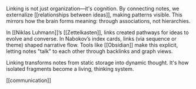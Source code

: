 Linking is not just organization—it's cognition. By connecting notes, we externalize [[relationships between ideas]], making patterns visible. This mirrors how the brain forms meaning: through associations, not hierarchies.

In [[Niklas Luhmann]]’s [[Zettelkasten]], links created pathways for ideas to evolve and converse. In Nabokov’s index cards, links (via sequence or theme) shaped narrative flow. Tools like [[Obsidian]] make this explicit, letting notes "talk" to each other through backlinks and graph views.

Linking transforms notes from static storage into dynamic thought. It's how isolated fragments become a living, thinking system.

[[communication]]


